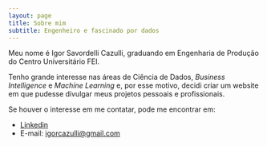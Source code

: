 ```yaml
---
layout: page
title: Sobre mim
subtitle: Engenheiro e fascinado por dados
---
```


Meu nome é Igor Savordelli Cazulli, graduando em Engenharia de Produção do Centro Universitário FEI. 

Tenho grande interesse nas áreas de Ciência de Dados, _Business Intelligence_ e _Machine Learning_ e, por esse motivo, decidi criar um website em que pudesse divulgar meus projetos pessoais e profissionais.

Se houver o interesse em me contatar, pode me encontrar em:

* [Linkedin](https://www.linkedin.com/in/igorcazulli/)
* E-mail: <igorcazulli@gmail.com>
